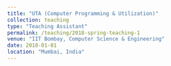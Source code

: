 ```yaml
---
title: "UTA (Computer Programming & Utilization)"
collection: teaching
type: "Teaching Assistant"
permalink: /teaching/2018-spring-teaching-1
venue: "IIT Bombay, Computer Science & Engineering"
date: 2018-01-01
location: "Mumbai, India"
---
```


[//]: # ( I worked as an undergraduate teaching assistant for Computer Programming & Utilzation Lab during the fall of 2018. This involved preparing lab assignments and answering student questions about concepts, projects, and homework during lab hours.)
